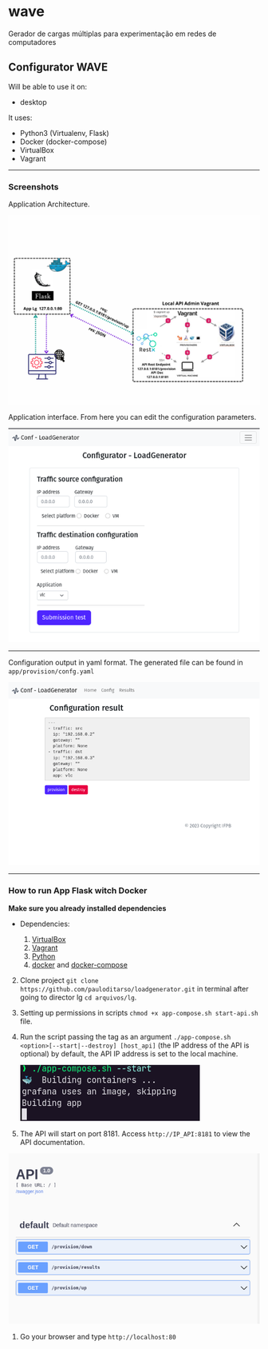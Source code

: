 # wave
Gerador de cargas múltiplas para experimentação em redes de computadores

## Configurator WAVE 

Will be able to use it on:

- desktop

It uses:

- Python3 (Virtualenv, Flask)
- Docker (docker-compose)
- VirtualBox
- Vagrant

---

### Screenshots

Application Architecture.

![Arch API](screenshots/arch-api.png)

Application interface. From here you can edit the configuration parameters.

![Index Page](screenshots/layout-home.png)

---

Configuration output in yaml format. The generated file can be found in `app/provision/confg.yaml`

![Result Config](screenshots/layout-result-config.png)

---

### How to run App Flask witch Docker

**Make sure you already installed dependencies**

- Dependencies:

  1.  [VirtualBox](https://www.virtualbox.org/wiki/Downloads)
  1.  [Vagrant](https://www.vagrantup.com/downloads)
  1.  [Python](https://www.python.org/download/releases)
  1.  [docker](https://www.docker.com) and [docker-compose](https://docs.docker.com/compose/install/)

2. Clone project `git clone https://github.com/pauloditarso/loadgenerator.git` in terminal after going to director lg `cd arquivos/lg`.
1. Setting up permissions in scripts `chmod +x app-compose.sh start-api.sh` file.
1. Run the script passing the tag as an argument `./app-compose.sh <option>[--start|--destroy] [host_api]` (the IP address of the API is optional) by default, the API IP address is set to the local machine.

   ![Script Shell Docker](screenshots/app-compose-script.png)

1. The API will start on port 8181. Access `http://IP_API:8181` to view the API documentation.

![Doc API](screenshots/doc-api.png)

1. Go your browser and type `http://localhost:80`